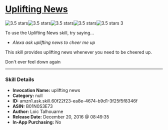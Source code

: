 # [Uplifting News](http://alexa.amazon.com/#skills/amzn1.ask.skill.60f22f23-ea8e-4674-b9d1-3f25f5f8346f)
![3.5 stars](../../images/ic_star_black_18dp_1x.png)![3.5 stars](../../images/ic_star_black_18dp_1x.png)![3.5 stars](../../images/ic_star_black_18dp_1x.png)![3.5 stars](../../images/ic_star_half_black_18dp_1x.png)![3.5 stars](../../images/ic_star_border_black_18dp_1x.png) 3

To use the Uplifting News skill, try saying...

* *Alexa ask uplifting news to cheer me up*

This skill provides uplifting news whenever you need to be cheered up.

Don't ever feel down again

***

### Skill Details

* **Invocation Name:** uplifting news
* **Category:** null
* **ID:** amzn1.ask.skill.60f22f23-ea8e-4674-b9d1-3f25f5f8346f
* **ASIN:** B01N0S3E73
* **Author:** Loic Talhouarne
* **Release Date:** December 20, 2016 @ 08:49:35
* **In-App Purchasing:** No
